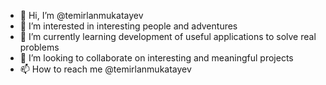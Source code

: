 - 👋 Hi, I’m @temirlanmukatayev
- 👀 I’m interested in interesting people and adventures
- 🌱 I’m currently learning development of useful applications to solve real problems
- 💞️ I’m looking to collaborate on interesting and meaningful projects
- 📫 How to reach me @temirlanmukatayev

<!---
temirlanmukatayev/temirlanmukatayev is a ✨ special ✨ repository because its `README.md` (this file) appears on your GitHub profile.
You can click the Preview link to take a look at your changes.
--->
